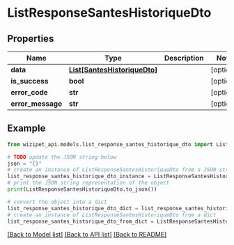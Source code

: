 # ListResponseSantesHistoriqueDto


## Properties

Name | Type | Description | Notes
------------ | ------------- | ------------- | -------------
**data** | [**List[SantesHistoriqueDto]**](SantesHistoriqueDto.md) |  | [optional] 
**is_success** | **bool** |  | [optional] 
**error_code** | **str** |  | [optional] 
**error_message** | **str** |  | [optional] 

## Example

```python
from wizipet_api.models.list_response_santes_historique_dto import ListResponseSantesHistoriqueDto

# TODO update the JSON string below
json = "{}"
# create an instance of ListResponseSantesHistoriqueDto from a JSON string
list_response_santes_historique_dto_instance = ListResponseSantesHistoriqueDto.from_json(json)
# print the JSON string representation of the object
print(ListResponseSantesHistoriqueDto.to_json())

# convert the object into a dict
list_response_santes_historique_dto_dict = list_response_santes_historique_dto_instance.to_dict()
# create an instance of ListResponseSantesHistoriqueDto from a dict
list_response_santes_historique_dto_from_dict = ListResponseSantesHistoriqueDto.from_dict(list_response_santes_historique_dto_dict)
```
[[Back to Model list]](../README.md#documentation-for-models) [[Back to API list]](../README.md#documentation-for-api-endpoints) [[Back to README]](../README.md)


